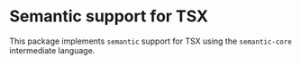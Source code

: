 # Semantic support for TSX

This package implements `semantic` support for TSX using the `semantic-core` intermediate language.
